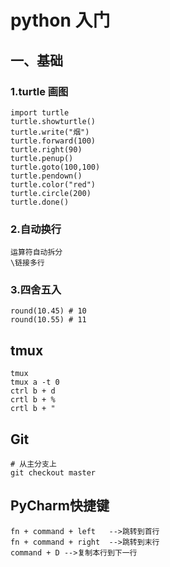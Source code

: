 # python 入门
## 一、基础
### 1.turtle 画图
	import turtle
	turtle.showturtle()
	turtle.write("烟")
	turtle.forward(100)
	turtle.right(90)
	turtle.penup()
	turtle.goto(100,100)
	turtle.pendown()
	turtle.color("red")
	turtle.circle(200)
	turtle.done()
### 2.自动换行
	运算符自动拆分
	\链接多行
### 3.四舍五入
	round(10.45) # 10
	round(10.55) # 11
## tmux
	tmux
	tmux a -t 0
	ctrl b + d
	crtl b + %
	crtl b + "
## Git
	# 从主分支上
	git checkout master

## PyCharm快捷键

```
fn + command + left   -->跳转到首行
fn + command + right  -->跳转到末行
command + D -->复制本行到下一行

```

